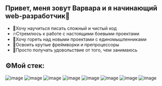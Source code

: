 ## Привет, меня зовут Варвара и я начинающий web-разработчик🤟

* 💎Хочу научиться писать сложный и чистый код 
* 🔥Стремлюсь к работе с настоящими боевыми проектами
* 🤩Хочу гореть над новыми проектами с единомышленниками
* 🎯Освоить крутые фреймворки и препроцессоры
* 💜Просто получать удовольствие от того, чем занимаюсь


## ⚙️Мой стек:

![image](https://ru.inettools.net/downloadWfile/13503830)
![image](https://ru.inettools.net/downloadWfile/13503828)
![image](https://ru.inettools.net/downloadWfile/13503831)
![image](https://ru.inettools.net/downloadWfile/13503834)
![image](https://ru.inettools.net/downloadWfile/13503832)
![image](https://ru.inettools.net/downloadWfile/13503829)
![image](https://ru.inettools.net/downloadWfile/13503816)
![image](https://ru.inettools.net/downloadWfile/13503849)
